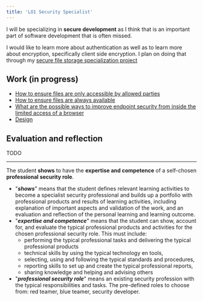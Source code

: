 ```yaml
---
title: 'LO1 Security Specialist'
---
```


I will be specializing in **secure development** as I think that is an important part of software development that is often missed.

I would like to learn more about authentication as well as to learn more about encryption, specifically client side encryption. I plan on doing that through my [secure file storage specialization project](/portfolio-cs7/en/specialization/introduction)

## Work (in progress)

- [How to ensure files are only accessible by allowed parties](/portfolio-cs7/en/specialization/confidentiality)
- [How to ensure files are always available](/portfolio-cs7/en/specialization/availability)
- [What are the possible ways to improve endpoint security from inside the limited access of a browser](/portfolio-cs7/en/specialization/endpoint)
- [Design](/portfolio-cs7/en/specialization/design)

## Evaluation and reflection

TODO

---

The student **shows** to have the **expertise and competence** of a self-chosen **professional security role**.

- "**_shows_**" means that the student defines relevant learning activities to become a specialist security professional and builds up a portfolio with professional products and results of learning activities, including explanation of important aspects and validation of the work, and an evaluation and reflection of the personal learning and learning outcome.
- "**_expertise and competence_**" means that the student can show, account for, and evaluate the typical professional products and activities for the chosen professional security role. This must include:
  - performing the typical professional tasks and delivering the typical professional products
  - technical skills by using the typical technology en tools,
  - selecting, using and following the typical standards and procedures,
  - reporting skills to set up and create the typical professional reports,
  - sharing knowledge and helping and advising others
- "**_professional security role_**" means an existing security profession with the typical responsibilities and tasks.
  The pre-defined roles to choose from: red teamer, blue teamer, security developer.
